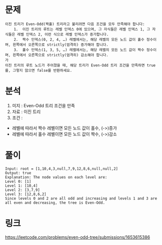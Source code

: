 # 문제

~~~text
이진 트리가 Even-Odd(짝홀) 트리라고 불리려면 다음 조건을 모두 만족해야 합니다:
	1.	이진 트리의 루트는 레벨 인덱스 0에 있으며, 그 자식들은 레벨 인덱스 1, 그 자식들은 레벨 인덱스 2, 이런 식으로 레벨 인덱스가 증가합니다.
	2.	짝수 인덱스(0, 2, 4, …) 레벨에서는, 해당 레벨의 모든 노드 값이 홀수 정수이며, 왼쪽에서 오른쪽으로 strictly(엄격히) 증가해야 합니다.
	3.	홀수 인덱스(1, 3, 5, …) 레벨에서는, 해당 레벨의 모든 노드 값이 짝수 정수이며, 왼쪽에서 오른쪽으로 strictly(엄격히) 감소해야 합니다.
가
이진 트리의 루트 노드가 주어졌을 때, 해당 트리가 Even-Odd 트리 조건을 만족하면 true를, 그렇지 않으면 false를 반환하세요.
~~~

# 분석

1. 미지 : Even-Odd 트리 조건을 만족
2. 자료 : 이진 트리
3. 조건 :

- 레벨에 따라서 짝수 레벨이면 모든 노드 값이 홀수, (->)증가
- 레벨에 따라서 홀수 레벨이면 모든 노드 값이 짝수, (->)감소

# 풀이

~~~text
Input: root = [1,10,4,3,null,7,9,12,8,6,null,null,2]
Output: true
Explanation: The node values on each level are:
Level 0: [1]
Level 1: [10,4]
Level 2: [3,7,9]
Level 3: [12,8,6,2]
Since levels 0 and 2 are all odd and increasing and levels 1 and 3 are all even and decreasing, the tree is Even-Odd.
~~~

# 링크

https://leetcode.com/problems/even-odd-tree/submissions/1653615386